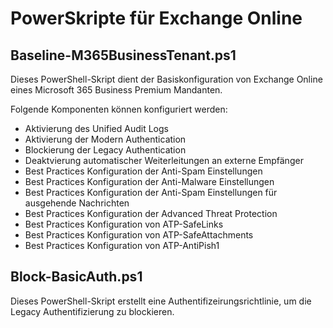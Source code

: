 # PowerSkripte für Exchange Online

## Baseline-M365BusinessTenant.ps1

Dieses PowerShell-Skript dient der Basiskonfiguration von Exchange Online eines Microsoft 365 Business Premium Mandanten. 

Folgende Komponenten können konfiguriert werden:

- Aktivierung des Unified Audit Logs
- Aktivierung der Modern Authentication
- Blockierung der Legacy Authentication
- Deaktvierung automatischer Weiterleitungen an externe Empfänger
- Best Practices Konfiguration der Anti-Spam Einstellungen
- Best Practices Konfiguration der Anti-Malware Einstellungen
- Best Practices Konfiguration der Anti-Spam Einstellungen für ausgehende Nachrichten
- Best Practices Konfiguration der Advanced Threat Protection
- Best Practices Konfiguration von ATP-SafeLinks
- Best Practices Konfiguration von ATP-SafeAttachments
- Best Practices Konfiguration von ATP-AntiPish1

## Block-BasicAuth.ps1

Dieses PowerShell-Skript erstellt eine Authentifizeirungsrichtlinie, um die Legacy Authentifizierung zu blockieren.
